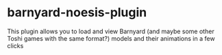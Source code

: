 # barnyard-noesis-plugin
This plugin allows you to load and view Barnyard (and maybe some other Toshi games with the same format?) models and their animations in a few clicks
